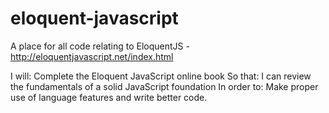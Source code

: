 # eloquent-javascript
A place for all code relating to EloquentJS - http://eloquentjavascript.net/index.html

I will:         Complete the Eloquent JavaScript online book
So that:        I can review the fundamentals of a solid JavaScript foundation
In order to:    Make proper use of language features and write better code.